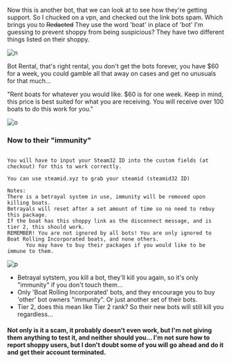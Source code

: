 Now this is another bot, that we can look at to see how they're getting support. So I chucked on a vpn, and checked out the link bots spam. Which brings you to ~~Redacted~~ They use the word 'boat' in place of 'bot' I'm guessing to prevent shoppy from being suspicious? 
They have two different things listed on their shoppy.

![n](https://user-images.githubusercontent.com/42129397/127075540-862ca306-2a69-4168-82ce-aaf8d4b9b2b0.png)


Bot Rental, that's right rental, you don't get the bots forever, you have $60 for a week, you could gamble all that away on cases and get no unusuals for that much...

"Rent boats for whatever you would like. $60 is for one week. Keep in mind, this price is best suited for what you are receiving. You will receive over 100 boats to do this work for you."

![o](https://user-images.githubusercontent.com/42129397/127075553-98325760-cc32-454b-aa33-b3a3e1ea4ffb.png)


### Now to their "immunity"
```That's right, permanent.

You will have to input your Steam32 ID into the custom fields (at checkout) for this to work correctly.

You can use steamid.xyz to grab your steamid (steamid32 ID)

Notes:
There is a betrayal system in use, immunity will be removed upon killing boats.
Betrayals will reset after a set amount of time so no need to rebuy this package.
If the boat has this shoppy link as the disconnect message, and is tier 2, this should work.
REMEMBER! You are not ignored by all bots! You are only ignored to Boat Rolling Incorporated boats, and none others.
      You may have to buy their packages if you would like to be immune to them.
```
![p](https://user-images.githubusercontent.com/42129397/127075565-b71578c5-fbb6-4884-abda-9c39d1f5c02a.png)

* Betrayal sytstem, you kill a bot, they'll kill you again, so it's only "immunity" if you don't touch them...
* Only 'Boat Rolling Incorporated' bots, and they encourage you to buy 'other' bot owners "immunity". Or just another set of their bots.
* Tier 2, does this mean like Tier 2 rank? So their new bots will still kill you regardless...

#### Not only is it a scam, it probably doesn't even work, but I'm not giving them anything to test it, and neither should you... I'm not sure how to report shoppy users, but I don't doubt some of you will go ahead and do it and get their account terminated.

